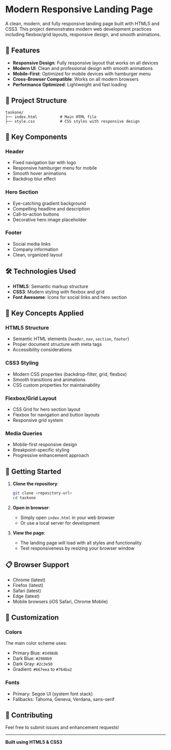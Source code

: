    # Modern Responsive Landing Page

   A clean, modern, and fully responsive landing page built with HTML5 and CSS3. This project demonstrates modern web development practices including flexbox/grid layouts, responsive design, and smooth animations.

   ## 🚀 Features

   - **Responsive Design**: Fully responsive layout that works on all devices
   - **Modern UI**: Clean and professional design with smooth animations
   - **Mobile-First**: Optimized for mobile devices with hamburger menu
   - **Cross-Browser Compatible**: Works on all modern browsers
   - **Performance Optimized**: Lightweight and fast loading

   ## 📁 Project Structure

   ```
   taskone/
   ├── index.html          # Main HTML file
   ├── style.css           # CSS styles with responsive design
   ```

   ## 🎨 Key Components

   ### Header
   - Fixed navigation bar with logo
   - Responsive hamburger menu for mobile
   - Smooth hover animations
   - Backdrop blur effect

   ### Hero Section
   - Eye-catching gradient background
   - Compelling headline and description
   - Call-to-action buttons
   - Decorative hero image placeholder

   ### Footer
   - Social media links
   - Company information
   - Clean, organized layout

   ## 🛠️ Technologies Used

   - **HTML5**: Semantic markup structure
   - **CSS3**: Modern styling with flexbox and grid
   - **Font Awesome**: Icons for social links and hero section

   ## 🎯 Key Concepts Applied

   ### HTML5 Structure
   - Semantic HTML elements (`header`, `nav`, `section`, `footer`)
   - Proper document structure with meta tags
   - Accessibility considerations

   ### CSS3 Styling
   - Modern CSS properties (backdrop-filter, grid, flexbox)
   - Smooth transitions and animations
   - CSS custom properties for maintainability

   ### Flexbox/Grid Layout
   - CSS Grid for hero section layout
   - Flexbox for navigation and button layouts
   - Responsive grid system

   ### Media Queries
   - Mobile-first responsive design
   - Breakpoint-specific styling
   - Progressive enhancement approach

   ## 🚀 Getting Started

   1. **Clone the repository**:
      ```bash
      git clone <repository-url>
      cd taskone
      ```

   2. **Open in browser**:
      - Simply open `index.html` in your web browser
      - Or use a local server for development

   3. **View the page**:
      - The landing page will load with all styles and functionality
      - Test responsiveness by resizing your browser window

   ## 📋 Browser Support

   - Chrome (latest)
   - Firefox (latest)
   - Safari (latest)
   - Edge (latest)
   - Mobile browsers (iOS Safari, Chrome Mobile)

   ## 🎨 Customization

   ### Colors
   The main color scheme uses:
   - Primary Blue: `#3498db`
   - Dark Blue: `#2980b9`
   - Dark Gray: `#2c3e50`
   - Gradient: `#667eea` to `#764ba2`

   ### Fonts
   - Primary: Segoe UI (system font stack)
   - Fallbacks: Tahoma, Geneva, Verdana, sans-serif

   ## 🤝 Contributing

   Feel free to submit issues and enhancement requests!

   ---

   **Built using HTML5 & CSS3** 